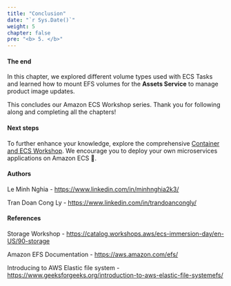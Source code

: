 ```yaml
---
title: "Conclusion"
date: "`r Sys.Date()`"
weight: 5
chapter: false
pre: "<b> 5. </b>"
---
```


#### The end

In this chapter, we explored different volume types used with ECS Tasks and learned how to mount EFS volumes for the **Assets Service** to manage product image updates.

This concludes our Amazon ECS Workshop series. Thank you for following along and completing all the chapters!

#### Next steps

To further enhance your knowledge, explore the comprehensive [Container and ECS Workshop](https://ecsworkshop.com/). We encourage you to deploy your own microservices applications on Amazon ECS 🤗.

#### Authors

Le Minh Nghia - https://www.linkedin.com/in/minhnghia2k3/

Tran Doan Cong Ly - https://www.linkedin.com/in/trandoancongly/

#### References

Storage Workshop - https://catalog.workshops.aws/ecs-immersion-day/en-US/90-storage

Amazon EFS Documentation - https://aws.amazon.com/efs/

Introducing to AWS Elastic file system - https://www.geeksforgeeks.org/introduction-to-aws-elastic-file-systemefs/
